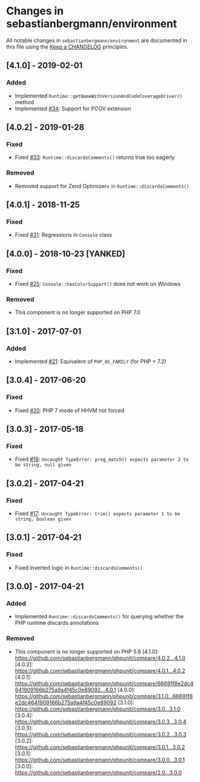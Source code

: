 # Changes in sebastianbergmann/environment
All notable changes in `sebastianbergmann/environment` are documented in this file using the [Keep a CHANGELOG](http://keepachangelog.com/) principles.
## [4.1.0] - 2019-02-01
### Added
* Implemented `Runtime::getNameWithVersionAndCodeCoverageDriver()` method
* Implemented [#34](https://github.com/sebastianbergmann/environment/pull/34): Support for PCOV extension
## [4.0.2] - 2019-01-28
### Fixed
* Fixed [#33](https://github.com/sebastianbergmann/environment/issues/33): `Runtime::discardsComments()` returns true too eagerly
### Removed
* Removed support for Zend Optimizer+ in `Runtime::discardsComments()`
## [4.0.1] - 2018-11-25
### Fixed
* Fixed [#31](https://github.com/sebastianbergmann/environment/issues/31): Regressions in `Console` class
## [4.0.0] - 2018-10-23 [YANKED]
### Fixed
* Fixed [#25](https://github.com/sebastianbergmann/environment/pull/25): `Console::hasColorSupport()` does not work on Windows
### Removed
* This component is no longer supported on PHP 7.0
## [3.1.0] - 2017-07-01
### Added
* Implemented [#21](https://github.com/sebastianbergmann/environment/issues/21): Equivalent of `PHP_OS_FAMILY` (for PHP < 7.2) 
## [3.0.4] - 2017-06-20
### Fixed
* Fixed [#20](https://github.com/sebastianbergmann/environment/pull/20): PHP 7 mode of HHVM not forced
## [3.0.3] - 2017-05-18
### Fixed
* Fixed [#18](https://github.com/sebastianbergmann/environment/issues/18): `Uncaught TypeError: preg_match() expects parameter 2 to be string, null given`
## [3.0.2] - 2017-04-21
### Fixed
* Fixed [#17](https://github.com/sebastianbergmann/environment/issues/17): `Uncaught TypeError: trim() expects parameter 1 to be string, boolean given`
## [3.0.1] - 2017-04-21
### Fixed
* Fixed inverted logic in `Runtime::discardsComments()`
## [3.0.0] - 2017-04-21
### Added
* Implemented `Runtime::discardsComments()` for querying whether the PHP runtime discards annotations
### Removed
* This component is no longer supported on PHP 5.6
[4.1.0]: https://github.com/sebastianbergmann/phpunit/compare/4.0.2...4.1.0
[4.0.2]: https://github.com/sebastianbergmann/phpunit/compare/4.0.1...4.0.2
[4.0.1]: https://github.com/sebastianbergmann/phpunit/compare/66691f8e2dc4641909166b275a9a4f45c0e89092...4.0.1
[4.0.0]: https://github.com/sebastianbergmann/phpunit/compare/3.1.0...66691f8e2dc4641909166b275a9a4f45c0e89092
[3.1.0]: https://github.com/sebastianbergmann/phpunit/compare/3.0...3.1.0
[3.0.4]: https://github.com/sebastianbergmann/phpunit/compare/3.0.3...3.0.4
[3.0.3]: https://github.com/sebastianbergmann/phpunit/compare/3.0.2...3.0.3
[3.0.2]: https://github.com/sebastianbergmann/phpunit/compare/3.0.1...3.0.2
[3.0.1]: https://github.com/sebastianbergmann/phpunit/compare/3.0.0...3.0.1
[3.0.0]: https://github.com/sebastianbergmann/phpunit/compare/2.0...3.0.0
